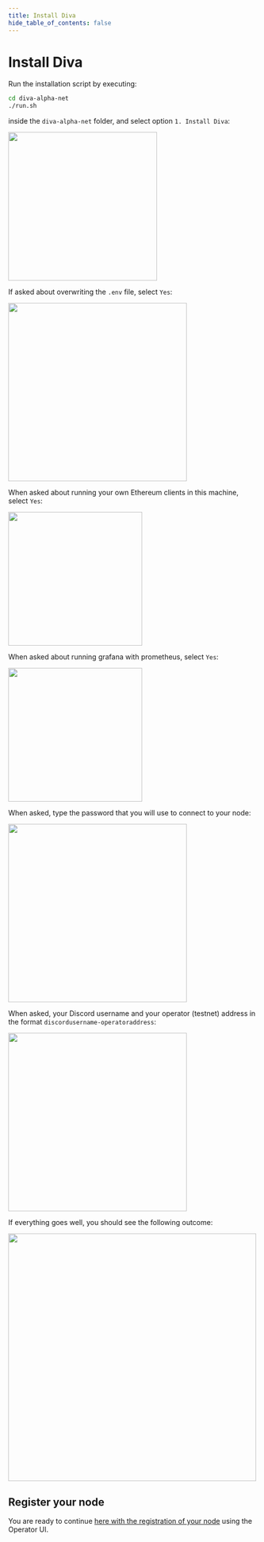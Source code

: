 ```yaml
---
title: Install Diva
hide_table_of_contents: false
---
```


#  Install Diva

Run the installation script by executing:

```bash
cd diva-alpha-net
./run.sh
```

inside the `diva-alpha-net` folder, and select option `1. Install Diva`:

<div style={{textAlign: 'center'}}>
    <img src={require("./img/menu.png").default}  width="300"/>
</div>

If asked about overwriting the `.env` file, select `Yes`:

<div style={{textAlign: 'center'}}>
    <img src={require("./img/env.png").default}  width="360"/>
</div>

When asked about running your own Ethereum clients in this machine, select `Yes`:

<div style={{textAlign: 'center'}}>
    <img src={require("./img/clients.png").default}  width="270"/>
</div>

When asked about running grafana with prometheus, select `Yes`:

<div style={{textAlign: 'center'}}>
    <img src={require("./img/grafana.png").default}  width="270"/>
</div>

When asked, type the password that you will use to connect to your node:

<div style={{textAlign: 'center'}}>
    <img src={require("./img/password.png").default}  width="360"/>
</div>

When asked, your Discord username and your operator (testnet) address in the format `discordusername-operatoraddress`:

<div style={{textAlign: 'center'}}>
    <img src={require("./img/username.png").default}  width="360"/>
</div>

If everything goes well, you should see the following outcome:

<div style={{textAlign: 'center'}}>
    <img src={require("./img/running.png").default}  width="500"/>
</div>

## Register your node

You are ready to continue [here with the registration of your node](../register) using the Operator UI.